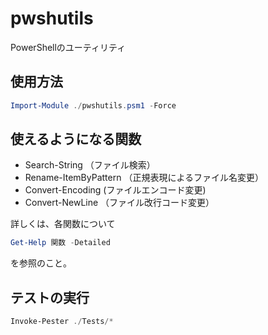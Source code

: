 # pwshutils
PowerShellのユーティリティ

## 使用方法

```powershell
Import-Module ./pwshutils.psm1 -Force
```

## 使えるようになる関数

* Search-String （ファイル検索）
* Rename-ItemByPattern （正規表現によるファイル名変更）
* Convert-Encoding (ファイルエンコード変更)
* Convert-NewLine （ファイル改行コード変更）

詳しくは、各関数について

```powershell
Get-Help 関数 -Detailed
```

を参照のこと。

## テストの実行

```powershell
Invoke-Pester ./Tests/*
```
